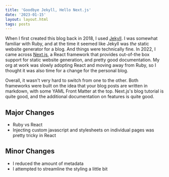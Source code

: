 ```yaml
---
title: 'Goodbye Jekyll, Hello Next.js'
date: '2023-01-15'
layout: layout.html
tags: posts
---
```


When I first created this blog back in 2018, I used [Jekyll](https://jekyllrb.com/). I was somewhat familiar with Ruby, and at the time it seemed like Jekyll was *the* static website generator for a blog. And things were technically fine. In 2022, I came across [Next.js](https://nextjs.org/), a React framework that provides out-of-the box support for static website generation, and pretty good documentation. My org at work was slowly adopting React and moving away from Ruby, so I thought it was also time for a change for the personal blog.

Overall, it wasn't very hard to switch from one to the other. Both frameworks were built on the idea that your blog posts are written in markdown, with some YAML Front Matter at the top. Next.js's blog tutorial is quite good, and the additional documentation on features is quite good.

## Major Changes

* Ruby vs React
* Injecting custom javascript and stylesheets on individual pages was pretty tricky in React

## Minor Changes

* I reduced the amount of metadata
* I attempted to streamline the styling a little bit